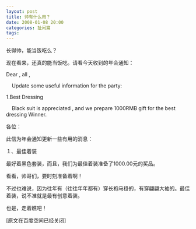 ```yaml
---
layout: post
title: 帅有什么用？
date: 2008-01-08 20:00
categories: 扯闲篇
tags: 
---
```



长得帅，能当饭吃么？

现在看来，还真的能当饭吃。请看今天收到的年会通知：

<!-- more -->



Dear , all , 

 

     Update some useful information for the party:

 

1.Best Dressing

     Black suit is appreciated , and we prepare 1000RMB gift for the best dressing Winner.

 

各位：

此信为年会通知更新一些有用的消息：

１、最佳着装

最好着黑色套装，而且，我们为最佳着装准备了1000.00元的奖品。

看看，帅哥们，要时刻准备着啊！

不过也难说，因为往年有（往往年年都有）穿长袍马褂的，有穿翩翩大袖的。最佳着装，说不准就是最有创意着装。

也是，走着瞧吧！

[原文在百度空间已经关闭]

